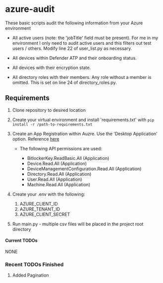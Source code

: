 # azure-audit

These basic scripts audit the following information from your Azure environment

- All active users (note: the 'jobTitle' field must be present). For me in my environment I only need to audit active users and this filters out test users / others. Modify line 22 of user_list.py as necessary.

- All devices within Defender ATP and their onboarding status.

- All devices with their encryption state.

- All directory roles with their members. Any role without a member is omitted. This is set on line 24 of directory_roles.py.

## Requirements

1. Clone repository to desired location

2. Create your virtual environment and install 'requirements.txt' with `pip install -r /path-to-requirements.txt`

3. Create an App Registration within Auzre. Use the 'Desktop Application' option. Reference [here](https://docs.microsoft.com/en-us/azure/active-directory/develop/quickstart-register-app "here")
	- The following API permissions are used:
	
		- BitlockerKey.ReadBasic.All (Application)
		- Device.Read.All (Application)
		- DeviceManagementConfiguration.Read.All (Application)
		- Directory.Read.All (Application)
		- User.Read.All (Application)
		- Machine.Read.All (Application)


4. Create your .env with the following:
	
	1. AZURE_CLIENT_ID
	2. AZURE_TENANT_ID
	3. AZURE_CLIENT_SECRET
	
5. Run main.py - multiple csv files will be placed in the project root directory


#### Current TODOs
NONE

### Recent TODOs Finished
1. Added Pagination
